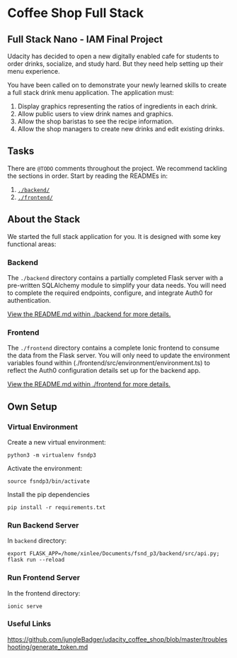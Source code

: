 # Coffee Shop Full Stack

## Full Stack Nano - IAM Final Project

Udacity has decided to open a new digitally enabled cafe for students to order drinks, socialize, and study hard. But they need help setting up their menu experience.

You have been called on to demonstrate your newly learned skills to create a full stack drink menu application. The application must:

1. Display graphics representing the ratios of ingredients in each drink.
2. Allow public users to view drink names and graphics.
3. Allow the shop baristas to see the recipe information.
4. Allow the shop managers to create new drinks and edit existing drinks.

## Tasks

There are `@TODO` comments throughout the project. We recommend tackling the sections in order. Start by reading the READMEs in:

1. [`./backend/`](./backend/README.md)
2. [`./frontend/`](./frontend/README.md)

## About the Stack

We started the full stack application for you. It is designed with some key functional areas:

### Backend

The `./backend` directory contains a partially completed Flask server with a pre-written SQLAlchemy module to simplify your data needs. You will need to complete the required endpoints, configure, and integrate Auth0 for authentication.

[View the README.md within ./backend for more details.](./backend/README.md)

### Frontend

The `./frontend` directory contains a complete Ionic frontend to consume the data from the Flask server. You will only need to update the environment variables found within (./frontend/src/environment/environment.ts) to reflect the Auth0 configuration details set up for the backend app.

[View the README.md within ./frontend for more details.](./frontend/README.md)

## Own Setup

### Virtual Environment

Create a new virtual environment:
```
python3 -m virtualenv fsndp3
```

Activate the environment:
```
source fsndp3/bin/activate
```

Install the pip dependencies
```
pip install -r requirements.txt
```

### Run Backend Server

In `backend` directory:

```
export FLASK_APP=/home/xinlee/Documents/fsnd_p3/backend/src/api.py;
flask run --reload
```

### Run Frontend Server

In the frontend directory:
```
ionic serve
```

### Useful Links

https://github.com/jungleBadger/udacity_coffee_shop/blob/master/troubleshooting/generate_token.md
